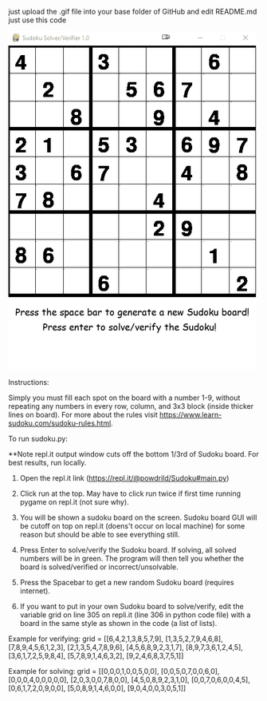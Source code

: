 

just upload the .gif file into your base folder of GitHub and edit README.md just use this code

![](sudokuSolver.gif)


Instructions:

Simply you must fill each spot on the board with a number 1-9, without repeating any numbers in every row, column, and 
3x3 block (inside thicker lines on board). For more about the rules visit https://www.learn-sudoku.com/sudoku-rules.html. 


To run sudoku.py:

**Note repl.it output window cuts off the bottom 1/3rd of Sudoku board. For best results, run locally.

1. Open the repl.it link (https://repl.it/@powdrild/Sudoku#main.py)

2. Click run at the top. May have to click run twice if first time running pygame on repl.it (not sure why). 

3. You will be shown a sudoku board on the screen. Sudoku board GUI will be cutoff on top on repl.it (doens't occur on local machine)
for some reason but should be able to see everything still. 

4. Press Enter to solve/verify the Sudoku board. If solving, all solved numbers will be in green. The program will then tell you whether
the board is solved/verified or incorrect/unsolvable.

5. Press the Spacebar to get a new random Sudoku board (requires internet).

6. If you want to put in your own Sudoku board to solve/verify, edit the variable grid on line 305 on repli.it (line 306 in python code file) with a board in the same style as shown 
in the code (a list of lists).

Example for verifying:
grid = [[6,4,2,1,3,8,5,7,9],
         [1,3,5,2,7,9,4,6,8],
         [7,8,9,4,5,6,1,2,3],
         [2,1,3,5,4,7,8,9,6],
         [4,5,6,8,9,2,3,1,7],
         [8,9,7,3,6,1,2,4,5],
         [3,6,1,7,2,5,9,8,4],
         [5,7,8,9,1,4,6,3,2],
         [9,2,4,6,8,3,7,5,1]]

Example for solving:
grid = [[0,0,0,1,0,0,5,0,0],
         [0,0,5,0,7,0,0,6,0],
         [0,0,0,4,0,0,0,0,0],
         [2,0,3,0,0,7,8,0,0],
         [4,5,0,8,9,2,3,1,0],
         [0,0,7,0,6,0,0,4,5],
         [0,6,1,7,2,0,9,0,0],
         [5,0,8,9,1,4,6,0,0],
         [9,0,4,0,0,3,0,5,1]]
